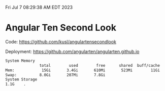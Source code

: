 Fri Jul  7 08:29:38 AM EDT 2023

# Angular Ten Second Look

Code: https://github.com/kusl/angulartensecondlook

Deployment: https://github.com/angularten/angularten.github.io

```bash
System Memory
               total        used        free      shared  buff/cache   available
Mem:            15Gi       3.4Gi       610Mi       523Mi        11Gi        10Gi
Swap:          8.0Gi       207Mi       7.8Gi
System Storage
1.1G	.
